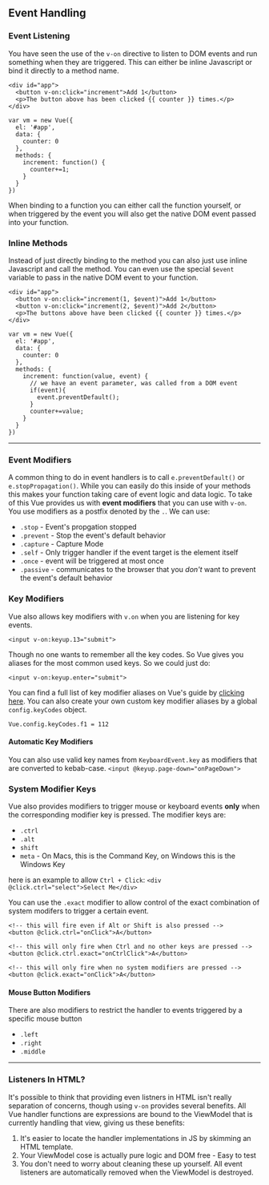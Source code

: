 ## Event Handling ##


### Event Listening ###
You have seen the use of the `v-on` directive to listen to DOM events and run something when they are triggered. This can either be inline Javascript or bind it directly to a method name.

```
<div id="app">
  <button v-on:click="increment">Add 1</button>
  <p>The button above has been clicked {{ counter }} times.</p>
</div>

var vm = new Vue({
  el: '#app',
  data: {
    counter: 0
  },
  methods: {
    increment: function() {
      counter+=1;
    }
  }
})
```

When binding to a function you can either call the function yourself, or when triggered by the event you will also get the native DOM event passed into your function.

### Inline Methods ###
Instead of just directly binding to the method you can also just use inline Javascript and call the method. You can even use the special `$event` variable to pass in the native DOM event to your function.

```
<div id="app">
  <button v-on:click="increment(1, $event)">Add 1</button>
  <button v-on:click="increment(2, $event)">Add 2</button>
  <p>The buttons above have been clicked {{ counter }} times.</p>
</div>

var vm = new Vue({
  el: '#app',
  data: {
    counter: 0
  },
  methods: {
    increment: function(value, event) {
      // we have an event parameter, was called from a DOM event
      if(event){
        event.preventDefault();
      }
      counter+=value;
    }
  }
})
```
---
### Event Modifiers ###
A common thing to do in event handlers is to call `e.preventDefault()` or `e.stopPropagation()`. While you can easily do this inside of your methods this makes your function taking care of event logic and data logic. To take of this Vue provides us with **event modifiers** that you can use with `v-on`. You use modifiers as a postfix denoted by the `.`. We can use:

* `.stop` - Event's propgation stopped
* `.prevent` - Stop the event's default behavior
* `.capture` - Capture Mode
* `.self` - Only trigger handler if the event target is the element itself
* `.once` - event will be triggered at most once
* `.passive` - communicates to the browser that you *don't* want to prevent the event's default behavior

### Key Modifiers ###
Vue also allows key modifiers with `v.on` when you are listening for key events.

```
<input v-on:keyup.13="submit">
```
Though no one wants to remember all the key codes. So Vue gives you aliases for the most common used keys. So we could just do:

`<input v-on:keyup.enter="submit">`

You can find a full list of key modifier aliases on Vue's guide by [clicking here][vue-key-aliases].
You can also create your own custom key modifier aliases by a global `config.keyCodes` object.
```
Vue.config.keyCodes.f1 = 112
```

#### Automatic Key Modifiers ####
You can also use valid key names from `KeyboardEvent.key` as modifiers that are converted to kebab-case.
`<input @keyup.page-down="onPageDown">`

### System Modifier Keys ###
Vue also provides modifiers to trigger mouse or keyboard events **only** when the corresponding modifier key is pressed. The modifier keys are:

* `.ctrl`
* `.alt`
* `shift`
* `meta` - On Macs, this is the Command Key, on Windows this is the Windows Key

here is an example to allow `Ctrl + Click`:
`<div @click.ctrl="select">Select Me</div>`

You can use the `.exact` modifier to allow control of the exact combination of system modifers to trigger a certain event.

```
<!-- this will fire even if Alt or Shift is also pressed -->
<button @click.ctrl="onClick">A</button>

<!-- this will only fire when Ctrl and no other keys are pressed -->
<button @click.ctrl.exact="onCtrlClick">A</button>

<!-- this will only fire when no system modifiers are pressed -->
<button @click.exact="onClick">A</button>
```

#### Mouse Button Modifiers ####
There are also modifiers to restrict the handler to events triggered by a specific mouse button
* `.left`
* `.right`
* `.middle`

---

### Listeners In HTML? ###
It's possible to think that providing even listners in HTML isn't really separation of concerns, though using `v-on` provides several benefits. All Vue handler functions are expressions are bound to the ViewModel that is currently handling that view, giving us these benefits:

1. It's easier to locate the handler implementations in JS by skimming an HTML template.
2. Your ViewModel cose is actually pure logic and DOM free - Easy to test
3. You don't need to worry about cleaning these up yourself. All event listeners are automatically removed when the ViewModel is destroyed.


[vue-key-aliases]:https://vuejs.org/v2/guide/events.html#Key-Modifiers